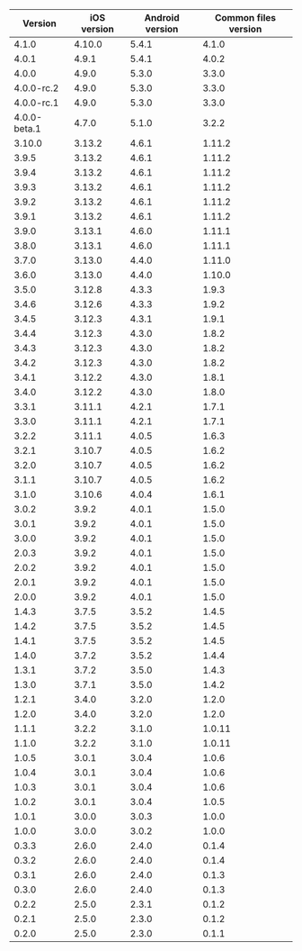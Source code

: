 | Version | iOS version | Android version | Common files version |
|---------|-------------|-----------------|----------------------|
| 4.1.0 | 4.10.0 | 5.4.1 | 4.1.0 |
| 4.0.1       | 4.9.1       | 5.4.1           | 4.0.2                |
| 4.0.0       | 4.9.0       | 5.3.0           | 3.3.0                |
| 4.0.0-rc.2  | 4.9.0       | 5.3.0           | 3.3.0                |
| 4.0.0-rc.1  | 4.9.0       | 5.3.0           | 3.3.0                |
| 4.0.0-beta.1  | 4.7.0      | 5.1.0           | 3.2.2               |
| 3.10.0  | 3.13.2      | 4.6.1           | 1.11.2               |
| 3.9.5   | 3.13.2      | 4.6.1           | 1.11.2               |
| 3.9.4   | 3.13.2      | 4.6.1           | 1.11.2               |
| 3.9.3   | 3.13.2      | 4.6.1           | 1.11.2               |
| 3.9.2   | 3.13.2      | 4.6.1           | 1.11.2               |
| 3.9.1   | 3.13.2      | 4.6.1           | 1.11.2               |
| 3.9.0   | 3.13.1      | 4.6.0           | 1.11.1               |
| 3.8.0   | 3.13.1      | 4.6.0           | 1.11.1               |
| 3.7.0   | 3.13.0      | 4.4.0           | 1.11.0               |
| 3.6.0   | 3.13.0      | 4.4.0           | 1.10.0               |
| 3.5.0   | 3.12.8      | 4.3.3           | 1.9.3                |
| 3.4.6   | 3.12.6      | 4.3.3           | 1.9.2                |
| 3.4.5   | 3.12.3      | 4.3.1           | 1.9.1                |
| 3.4.4   | 3.12.3      | 4.3.0           | 1.8.2                |
| 3.4.3   | 3.12.3      | 4.3.0           | 1.8.2                |
| 3.4.2   | 3.12.3      | 4.3.0           | 1.8.2                |
| 3.4.1   | 3.12.2      | 4.3.0           | 1.8.1                |
| 3.4.0   | 3.12.2      | 4.3.0           | 1.8.0                |
| 3.3.1   | 3.11.1      | 4.2.1           | 1.7.1                |
| 3.3.0   | 3.11.1      | 4.2.1           | 1.7.1                |
| 3.2.2   | 3.11.1      | 4.0.5           | 1.6.3                |
| 3.2.1   | 3.10.7      | 4.0.5           | 1.6.2                |
| 3.2.0   | 3.10.7      | 4.0.5           | 1.6.2                |
| 3.1.1   | 3.10.7      | 4.0.5           | 1.6.2                |
| 3.1.0   | 3.10.6      | 4.0.4           | 1.6.1                |
| 3.0.2   | 3.9.2       | 4.0.1           | 1.5.0                |
| 3.0.1   | 3.9.2       | 4.0.1           | 1.5.0                |
| 3.0.0   | 3.9.2       | 4.0.1           | 1.5.0                |
| 2.0.3   | 3.9.2       | 4.0.1           | 1.5.0                |
| 2.0.2   | 3.9.2       | 4.0.1           | 1.5.0                |
| 2.0.1   | 3.9.2       | 4.0.1           | 1.5.0                |
| 2.0.0   | 3.9.2       | 4.0.1           | 1.5.0                |
| 1.4.3   | 3.7.5       | 3.5.2           | 1.4.5                |
| 1.4.2   | 3.7.5       | 3.5.2           | 1.4.5                |
| 1.4.1   | 3.7.5       | 3.5.2           | 1.4.5                |
| 1.4.0   | 3.7.2       | 3.5.2           | 1.4.4                |
| 1.3.1   | 3.7.2       | 3.5.0           | 1.4.3                |
| 1.3.0   | 3.7.1       | 3.5.0           | 1.4.2                |
| 1.2.1   | 3.4.0       | 3.2.0           | 1.2.0                |
| 1.2.0   | 3.4.0       | 3.2.0           | 1.2.0                |
| 1.1.1   | 3.2.2       | 3.1.0           | 1.0.11               |
| 1.1.0   | 3.2.2       | 3.1.0           | 1.0.11               |
| 1.0.5   | 3.0.1       | 3.0.4           | 1.0.6                |
| 1.0.4   | 3.0.1       | 3.0.4           | 1.0.6                |
| 1.0.3   | 3.0.1       | 3.0.4           | 1.0.6                |
| 1.0.2   | 3.0.1       | 3.0.4           | 1.0.5                |
| 1.0.1   | 3.0.0       | 3.0.3           | 1.0.0                |
| 1.0.0   | 3.0.0       | 3.0.2           | 1.0.0                |
| 0.3.3   | 2.6.0       | 2.4.0           | 0.1.4                |
| 0.3.2   | 2.6.0       | 2.4.0           | 0.1.4                |
| 0.3.1   | 2.6.0       | 2.4.0           | 0.1.3                |
| 0.3.0   | 2.6.0       | 2.4.0           | 0.1.3                |
| 0.2.2   | 2.5.0       | 2.3.1           | 0.1.2                |
| 0.2.1   | 2.5.0       | 2.3.0           | 0.1.2                |
| 0.2.0   | 2.5.0       | 2.3.0           | 0.1.1                |
